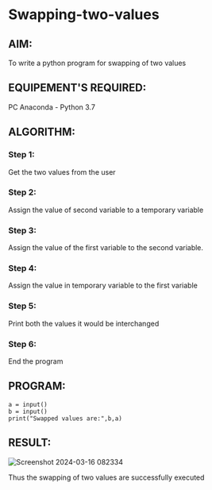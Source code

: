 # Swapping-two-values
## AIM:
To write a python program for swapping of two values
## EQUIPEMENT'S REQUIRED: 
PC
Anaconda - Python 3.7
## ALGORITHM: 
### Step 1:
Get the two values from the user
### Step 2: 
Assign the value of second variable to a temporary variable 
### Step 3: 
Assign the value of the first variable to the second variable.
### Step 4:  
Assign the value in temporary variable to the first variable
### Step 5: 
Print both the values it would be interchanged
### Step 6: 
End the program
## PROGRAM:
```
a = input()
b = input()
print("Swapped values are:",b,a)
```


## RESULT:
![Screenshot 2024-03-16 082334](https://github.com/KanagavelAK/Swapping-two-values/assets/151514454/b8d8128c-50b9-489e-bc6d-27423af7e367)

Thus the swapping of two values are successfully executed




